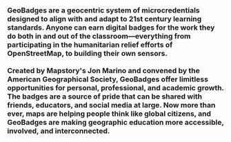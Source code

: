 ### GeoBadges are a geocentric system of microcredentials designed to align with and adapt to 21st century learning standards. Anyone can earn digital badges for the work they do both in and out of the classroom—everything from participating in the humanitarian relief efforts of OpenStreetMap, to building their own sensors. <br/><br/>Created by Mapstory's Jon Marino and convened by the American Geographical Society, GeoBadges offer limitless opportunities for personal, professional, and academic growth. The badges are a source of pride that can be shared with friends, educators, and social media at large. Now more than ever, maps are helping people think like global citizens, and GeoBadges are making geographic education more accessible, involved, and interconnected. 